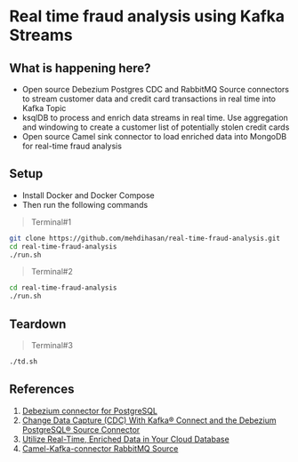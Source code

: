 # Real time fraud analysis using Kafka Streams

## What is happening here?

- Open source Debezium Postgres CDC and RabbitMQ Source connectors to stream customer data and credit card transactions in real time into Kafka Topic
- ksqlDB to process and enrich data streams in real time. Use aggregation and windowing to create a customer list of potentially stolen credit cards
- Open source Camel sink connector to load enriched data into MongoDB for real-time fraud analysis

## Setup

- Install Docker and Docker Compose
- Then run the following commands

> Terminal#1

```bash
git clone https://github.com/mehdihasan/real-time-fraud-analysis.git
cd real-time-fraud-analysis
./run.sh
```

> Terminal#2

```bash
cd real-time-fraud-analysis
./run.sh
```

## Teardown

> Terminal#3

```bash
./td.sh
```

## References

1. [Debezium connector for PostgreSQL](https://debezium.io/documentation/reference/2.1/connectors/postgresql.html)
2. [Change Data Capture (CDC) With Kafka® Connect and the Debezium PostgreSQL® Source Connector](https://www.instaclustr.com/blog/change-data-capture-cdc-with-kafka-connect-and-the-debezium-postgresql-source-connector/)
3. [Utilize Real-Time, Enriched Data in Your Cloud Database](https://www.confluent.io/use-case/database/)
4. [Camel-Kafka-connector RabbitMQ Source](https://github.com/apache/camel-kafka-connector-examples/tree/main/rabbitmq/rabbitmq-source)
